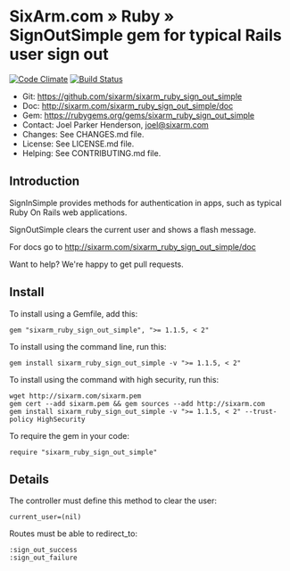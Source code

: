 # SixArm.com » Ruby » <br> SignOutSimple gem for typical Rails user sign out

<!--HEADER-OPEN-->

[![Code Climate](https://codeclimate.com/github/SixArm/sixarm_ruby_sign_out_simple.png)](https://codeclimate.com/github/SixArm/sixarm_ruby_sign_out_simple)
[![Build Status](https://travis-ci.org/SixArm/sixarm_ruby_sign_out_simple.png)](https://travis-ci.org/SixArm/sixarm_ruby_sign_out_simple)

* Git: <https://github.com/sixarm/sixarm_ruby_sign_out_simple>
* Doc: <http://sixarm.com/sixarm_ruby_sign_out_simple/doc>
* Gem: <https://rubygems.org/gems/sixarm_ruby_sign_out_simple>
* Contact: Joel Parker Henderson, <joel@sixarm.com>
* Changes: See CHANGES.md file.
* License: See LICENSE.md file.
* Helping: See CONTRIBUTING.md file.

<!--HEADER-SHUT-->


## Introduction

SignInSimple provides methods for authentication in apps, such as typical Ruby On Rails web applications.

SignOutSimple clears the current user and shows a flash message.

For docs go to <http://sixarm.com/sixarm_ruby_sign_out_simple/doc>

Want to help? We're happy to get pull requests.


<!--INSTALL-OPEN-->

## Install

To install using a Gemfile, add this:

    gem "sixarm_ruby_sign_out_simple", ">= 1.1.5, < 2"

To install using the command line, run this:

    gem install sixarm_ruby_sign_out_simple -v ">= 1.1.5, < 2"

To install using the command with high security, run this:

    wget http://sixarm.com/sixarm.pem
    gem cert --add sixarm.pem && gem sources --add http://sixarm.com
    gem install sixarm_ruby_sign_out_simple -v ">= 1.1.5, < 2" --trust-policy HighSecurity

To require the gem in your code:

    require "sixarm_ruby_sign_out_simple"

<!--INSTALL-SHUT-->


## Details

The controller must define this method to clear the user:

    current_user=(nil)

Routes must be able to redirect_to:

    :sign_out_success
    :sign_out_failure
